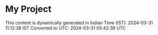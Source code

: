 # My Project

This content is dynamically generated in Indian Time (IST): 2024-03-31 11:12:38 IST
Converted to UTC: 2024-03-31 05:42:38 UTC
